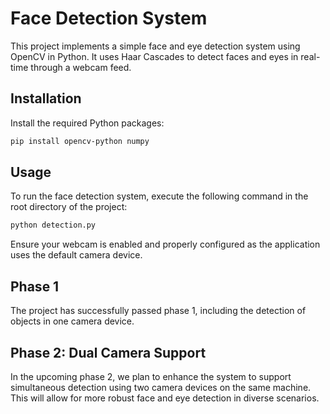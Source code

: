 # Face Detection System

This project implements a simple face and eye detection system using OpenCV in Python. It uses Haar Cascades to detect faces and eyes in real-time through a webcam feed.

## Installation

Install the required Python packages:

```bash
pip install opencv-python numpy
```

## Usage

To run the face detection system, execute the following command in the root directory of the project:

```bash
python detection.py
```

Ensure your webcam is enabled and properly configured as the application uses the default camera device.

## Phase 1
The project has successfully passed phase 1, including the detection of objects in one camera device.
## Phase 2: Dual Camera Support
In the upcoming phase 2, we plan to enhance the system to support simultaneous detection using two camera devices on the same machine. This will allow for more robust face and eye detection in diverse scenarios.
